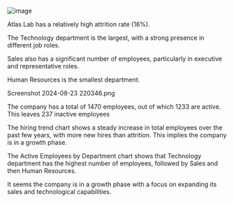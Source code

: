 ![image](https://github.com/user-attachments/assets/ab254f65-0bfc-4544-8033-f5c26df3056c)

Atlas Lab has a relatively high attrition rate (16%).

The Technology department is the largest, with a strong presence in different job roles.

Sales also has a significant number of employees, particularly in executive and representative roles.

Human Resources is the smallest department.

Screenshot 2024-08-23 220346.png

The company has a total of 1470 employees, out of which 1233 are active. This leaves 237 inactive employees

The hiring trend chart shows a steady increase in total employees over the past few years, with more new hires than attrition. This implies the company is in a growth phase.

The Active Employees by Department chart shows that Technology department has the highest number of employees, followed by Sales and then Human Resources.

It seems the company is in a growth phase with a focus on expanding its sales and technological capabilities.

